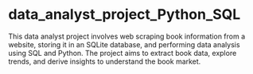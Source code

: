 # data_analyst_project_Python_SQL
This data analyst project involves web scraping book information from a website, storing it in an SQLite database, and performing data analysis using SQL and Python. The project aims to extract book data, explore trends, and derive insights to understand the book market.
